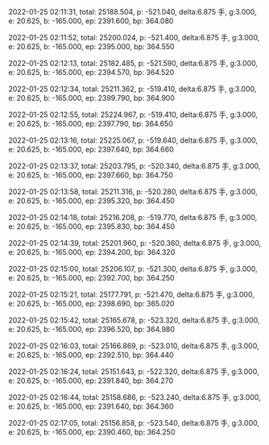 2022-01-25 02:11:31, total: 25188.504, p: -521.040, delta:6.875 手, g:3.000, e: 20.625, b: -165.000, ep: 2391.600, bp: 364.080

2022-01-25 02:11:52, total: 25200.024, p: -521.400, delta:6.875 手, g:3.000, e: 20.625, b: -165.000, ep: 2395.000, bp: 364.550

2022-01-25 02:12:13, total: 25182.485, p: -521.590, delta:6.875 手, g:3.000, e: 20.625, b: -165.000, ep: 2394.570, bp: 364.520

2022-01-25 02:12:34, total: 25211.362, p: -519.410, delta:6.875 手, g:3.000, e: 20.625, b: -165.000, ep: 2399.790, bp: 364.900

2022-01-25 02:12:55, total: 25224.967, p: -519.410, delta:6.875 手, g:3.000, e: 20.625, b: -165.000, ep: 2397.790, bp: 364.650

2022-01-25 02:13:16, total: 25225.067, p: -519.640, delta:6.875 手, g:3.000, e: 20.625, b: -165.000, ep: 2397.640, bp: 364.660

2022-01-25 02:13:37, total: 25203.795, p: -520.340, delta:6.875 手, g:3.000, e: 20.625, b: -165.000, ep: 2397.660, bp: 364.750

2022-01-25 02:13:58, total: 25211.316, p: -520.280, delta:6.875 手, g:3.000, e: 20.625, b: -165.000, ep: 2395.320, bp: 364.450

2022-01-25 02:14:18, total: 25216.208, p: -519.770, delta:6.875 手, g:3.000, e: 20.625, b: -165.000, ep: 2395.830, bp: 364.450

2022-01-25 02:14:39, total: 25201.960, p: -520.360, delta:6.875 手, g:3.000, e: 20.625, b: -165.000, ep: 2394.200, bp: 364.320

2022-01-25 02:15:00, total: 25206.107, p: -521.300, delta:6.875 手, g:3.000, e: 20.625, b: -165.000, ep: 2392.700, bp: 364.250

2022-01-25 02:15:21, total: 25177.791, p: -521.470, delta:6.875 手, g:3.000, e: 20.625, b: -165.000, ep: 2398.690, bp: 365.020

2022-01-25 02:15:42, total: 25165.678, p: -523.320, delta:6.875 手, g:3.000, e: 20.625, b: -165.000, ep: 2396.520, bp: 364.980

2022-01-25 02:16:03, total: 25166.869, p: -523.010, delta:6.875 手, g:3.000, e: 20.625, b: -165.000, ep: 2392.510, bp: 364.440

2022-01-25 02:16:24, total: 25151.643, p: -522.320, delta:6.875 手, g:3.000, e: 20.625, b: -165.000, ep: 2391.840, bp: 364.270

2022-01-25 02:16:44, total: 25158.686, p: -523.240, delta:6.875 手, g:3.000, e: 20.625, b: -165.000, ep: 2391.640, bp: 364.360

2022-01-25 02:17:05, total: 25156.858, p: -523.540, delta:6.875 手, g:3.000, e: 20.625, b: -165.000, ep: 2390.460, bp: 364.250